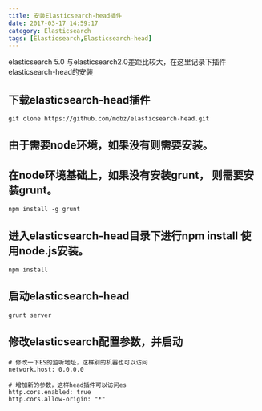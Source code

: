 ```yaml
---
title: 安装Elasticsearch-head插件
date: 2017-03-17 14:59:17
category: Elasticsearch
tags: [Elasticsearch,Elasticsearch-head]
---
```

elasticsearch 5.0 与elasticsearch2.0差距比较大，在这里记录下插件elasticsearch-head的安装
<!--more-->
## 下载elasticsearch-head插件
```shell
git clone https://github.com/mobz/elasticsearch-head.git
```
## 由于需要node环境，如果没有则需要安装。
## 在node环境基础上，如果没有安装grunt， 则需要安装grunt。
```shell
npm install -g grunt
```
## 进入elasticsearch-head目录下进行npm install 使用node.js安装。
```shell
npm install
```
## 启动elasticsearch-head
```shell
grunt server
```
## 修改elasticsearch配置参数，并启动
```shell
# 修改一下ES的监听地址，这样别的机器也可以访问
network.host: 0.0.0.0

# 增加新的参数，这样head插件可以访问es
http.cors.enabled: true
http.cors.allow-origin: "*"
```

